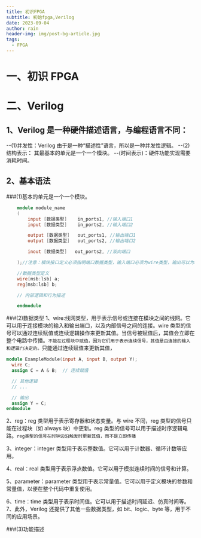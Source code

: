 ```yaml
---
title: 初识FPGA
subtitle: 初始fpga,Verilog
date: 2023-09-04
author: rain
header-img: img/post-bg-article.jpg
tags:
  - FPGA
---
```


# 一、初识 FPGA

# 二、Verilog

## 1、Verilog 是一种硬件描述语言，与编程语言不同：

--(1)并发性：Verilog 由于是一种“描述性”语言，所以是一种并发性逻辑。
--(2)结构表示： 其最基本的单元是一个一个模块。
--(时间表示)：硬件功能实现需要消耗时间。

## 2、基本语法

###(1)基本的单元是一个一个模块。

```v
    module module_name
    (
        input [数据类型]    in_ports1, //输入端口1
        input [数据类型]    in_ports2, //输入端口2

        output [数据类型]   out_ports1, //输出端口1
        output [数据类型]   out_ports2, //输出端口2

        inout [数据类型]   out_ports2, //双向端口

    );//注意：模块接口定义必须指明端口数据类型，输入端口必须为wire类型，输出可以为reg类型，若不指定统一为wire类型。

    //数据类型定义
    wire[msb:lsb] a;
    reg[msb:lsb] b;

    // 内部逻辑和行为描述

    endmodule
```

###(2)数据类型
1、wire:线网类型，用于表示信号或连接在模块之间的线网。它可以用于连接模块的输入和输出端口，以及内部信号之间的连接。wire 类型的信号可以通过连续赋值或连续逻辑操作来更新其值。当信号被赋值后，其值会立即在整个电路中传播。`不能在过程块中赋值，因为它们用于表示连续信号，其值是由连接的输入和逻辑门决定的。`只能通过连续赋值来更新其值，

```V
module ExampleModule(input A, input B, output Y);
  wire C;
  assign C = A & B;  // 连续赋值

  // 其他逻辑
  // ...

  // 输出
  assign Y = C;
endmodule
```

2、reg：reg 类型用于表示寄存器和状态变量。与 wire 不同，reg 类型的信号只能在过程块（如 always 块）中更新。reg 类型的信号可以用于描述时序逻辑电路。`reg类型的信号在时钟边沿触发时更新其值，而不是立即传播`

3、integer：integer 类型用于表示整数值。它可以用于计数器、循环计数等应用。

4、real：real 类型用于表示浮点数值。它可以用于模拟连续时间的信号和计算。

5、parameter：parameter 类型用于表示常量值。它可以用于定义模块的参数和常量值，以便在整个代码中重复使用。

6、time：time 类型用于表示时间值。它可以用于描述时间延迟、仿真时间等。
7、此外，Verilog 还提供了其他一些数据类型，如 bit、logic、byte 等，用于不同的应用场景。

###(3)功能描述
